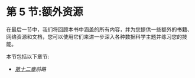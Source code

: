 

# 第 5 节:额外资源

在最后一节中，我们将回顾本书中涵盖的所有内容，并为您提供一些额外的书籍、网络资源和文档，您可以使用它们来进一步深入各种数据科学主题并练习您的技能。

本节包括以下章节:

*   [*第十二章*](B16834_12_Final_SK_ePub.xhtml#_idTextAnchor254)*前路*